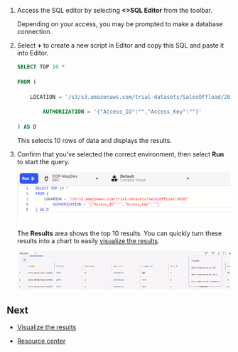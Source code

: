 1.  Access the SQL editor by selecting **<>SQL Editor** from the toolbar.

    Depending on your access, you may be prompted to make a database connection.


1.  Select **+** to create a new script in Editor and copy this SQL and paste it into Editor.

    ```sql
    SELECT TOP 10 * 
    
    FROM ( 
    
        LOCATION = '/s3/s3.amazonaws.com/trial-datasets/SalesOffload/2010/' 
    
            AUTHORIZATION = '{"Access_ID":"","Access_Key":""}' 
    
    ) AS D 
    ```

    This selects 10 rows of data and displays the results.


1.  Confirm that you’ve selected the correct environment, then select **Run** to start the query.

    ![""](Images/tfo1721093532604.png)

    The **Results** area shows the top 10 results. You can quickly turn these results into a chart to easily [visualize the results](ydj1721092986132.md).

    ![""](Images/lhl1721093799223.png)


## Next


-   [Visualize the results](ydj1721092986132.md)


-   [Resource center](gxj1707271369419.md)


